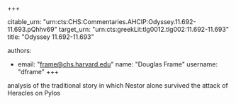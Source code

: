 +++


citable_urn: "urn:cts:CHS:Commentaries.AHCIP:Odyssey.11.692-11.693.pQhhv69"
target_urn: "urn:cts:greekLit:tlg0012.tlg002:11.692-11.693"
title: "Odyssey 11.692-11.693"

authors:
- email: "frame@chs.harvard.edu"
  name: "Douglas Frame"
  username: "dframe"
+++

<p>analysis of the traditional story in which Nestor alone survived the attack of Heracles on Pylos</p>